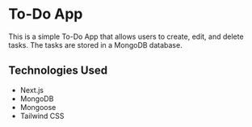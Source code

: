 # To-Do App

This is a simple To-Do App that allows users to create, edit, and delete tasks. The tasks are stored in a MongoDB database.

## Technologies Used

- Next.js
- MongoDB
- Mongoose
- Tailwind CSS
